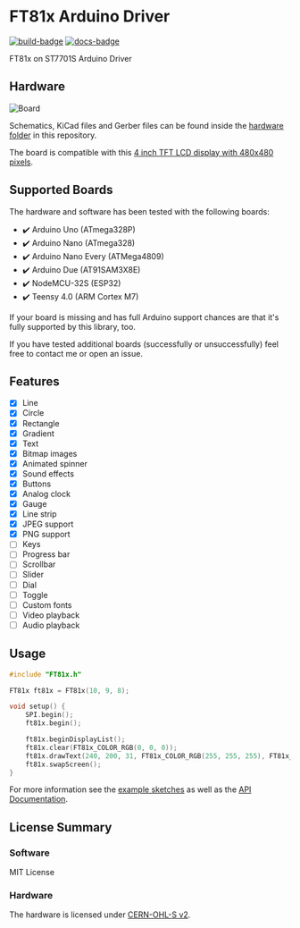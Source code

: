# FT81x Arduino Driver

[![build-badge]](https://github.com/blazer82/FT81x_Arduino_Driver/actions?workflow=build)
[![docs-badge]](https://github.com/blazer82/FT81x_Arduino_Driver/actions?workflow=docs)

FT81x on ST7701S Arduino Driver

## Hardware

![Board](https://raw.githubusercontent.com/blazer82/FT81x_Arduino_Driver/master/assets/board.png)

Schematics, KiCad files and Gerber files can be found inside the [hardware folder](hardware) in this repository.

The board is compatible with this [4 inch TFT LCD display with 480x480 pixels](https://www.buydisplay.com/4-inch-tft-lcd-display-480x480-pixel-with-mipi-interface-for-iot-devices).

## Supported Boards

The hardware and software has been tested with the following boards:

- :heavy_check_mark: Arduino Uno (ATmega328P)
- :heavy_check_mark: Arduino Nano (ATmega328)
- :heavy_check_mark: Arduino Nano Every (ATMega4809)
- :heavy_check_mark: Arduino Due (AT91SAM3X8E)
- :heavy_check_mark: NodeMCU-32S (ESP32)
- :heavy_check_mark: Teensy 4.0 (ARM Cortex M7)

If your board is missing and has full Arduino support chances are that it's fully supported by this library, too.

If you have tested additional boards (successfully or unsuccessfully) feel free to contact me or open an issue.

## Features

- [x] Line
- [x] Circle
- [x] Rectangle
- [x] Gradient
- [x] Text
- [x] Bitmap images
- [x] Animated spinner
- [x] Sound effects
- [x] Buttons
- [x] Analog clock
- [x] Gauge
- [x] Line strip
- [x] JPEG support
- [x] PNG support
- [ ] Keys
- [ ] Progress bar
- [ ] Scrollbar
- [ ] Slider
- [ ] Dial
- [ ] Toggle
- [ ] Custom fonts
- [ ] Video playback
- [ ] Audio playback

## Usage

```c++
#include "FT81x.h"

FT81x ft81x = FT81x(10, 9, 8);

void setup() {
    SPI.begin();
    ft81x.begin();

    ft81x.beginDisplayList();
    ft81x.clear(FT81x_COLOR_RGB(0, 0, 0));
    ft81x.drawText(240, 200, 31, FT81x_COLOR_RGB(255, 255, 255), FT81x_OPT_CENTER, "Hello World\0");
    ft81x.swapScreen();
}
```

For more information see the [example sketches](examples) as well as the [API Documentation](https://blazer82.github.io/FT81x_Arduino_Driver/html/class_f_t81x.html).

## License Summary

### Software

MIT License

### Hardware

The hardware is licensed under [CERN-OHL-S v2](https://cern.ch/cern-ohl).

[build-badge]: https://github.com/blazer82/FT81x_Arduino_Driver/workflows/build/badge.svg
[docs-badge]: https://github.com/blazer82/FT81x_Arduino_Driver/workflows/docs/badge.svg
